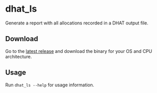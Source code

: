 # dhat_ls

Generate a report with all allocations recorded in a DHAT output file.

## Download

Go to the [latest release](https://github.com/aburdulescu/dhat_ls/releases/latest)
and download the binary for your OS and CPU architecture.

## Usage

Run `dhat_ls --help` for usage information.
